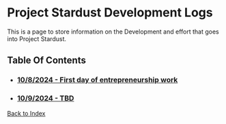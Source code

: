 # Project Stardust Development Logs
This is a page to store information on the Development and effort that goes into Project Stardust.

## Table Of Contents
 - ### [10/8/2024 - First day of entrepreneurship work](https://coryborek.github.io/projects/project-stardust/devlogs/2024-10-8)
 - ### [10/9/2024 - TBD](https://coryborek.github.io/projects/project-stardust/devlogs/2024-10-9)


[Back to Index](https://coryborek.github.io/projects/project-stardust/)